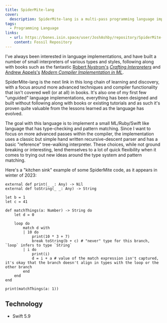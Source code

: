 ```yaml
---
title: SpiderMite-lang
cover:
  description: SpiderMite-lang is a multi-pass programming language implementation that I've been using to explore the ideas of how to implement type-checking and pattern matching.
tags:
  - Programming Language
links:
  - url: https://bones.isin.space/user/JoshAshby/repository/SpiderMite-lang
    content: Fossil Repository
---
```


I've always been interested in language implementations, and have built a
number of small interpreters of various types and styles, following along with
books such as the fantastic [Robert
Nystrom's](https://journal.stuffwithstuff.com/) _[Crafting
Interpreters](https://craftinginterpreters.com/)_ and [Andrew
Appels's](https://www.cs.princeton.edu/~appel/) _[Modern Compiler
Implementation in ML](https://www.cs.princeton.edu/~appel/modern/ml/)_.

SpiderMite-lang is the next link in this long chain of learning and discovery,
with a focus around more advanced techniques and compiler functionality that
isn't covered well (or at all) in books. It's also one of my first few
"unguided" language implementations, everything has been designed and built
without following along with books or existing tutorials and as such it's
proven quite valuable from the lessons learned as the language has evolved.

The goal with this language is to implement a small ML/Ruby/Swift like language
that has type-checking and pattern matching. Since I want to focus on more
advanced passes within the compiler, the implementation uses a classic but
simple hand written recursive-descent parser and has a basic "reference"
tree-walking interpreter. These choices, while not ground breaking or
interesting, lend themselves to a lot of quick flexibility when it comes to
trying out new ideas around the type system and pattern matching.

Here's a "kitchen sink" example of some SpiderMite code, as it appears in winter of 2023:

```
external def print(_ _: Any) -> Nil
external def toString(_ _: Any) -> String

let b = 1
let c = 41

def matchThings(a: Number) -> String do
    let d = 0

    loop do
        match d with
        | 10 do
            print(10 * 3 + 7)
            break toString(b + c) # "never" type for this branch, `loop` infers to type `String`
        | i do
            print(i)
            d = i + a # value of the match expression isn't captured, it's okay that the branch doesn't align in types with the loop or the other branch
        end
    end
end

print(matchThings(a: 1))
```

## Technology
- Swift 5.9
